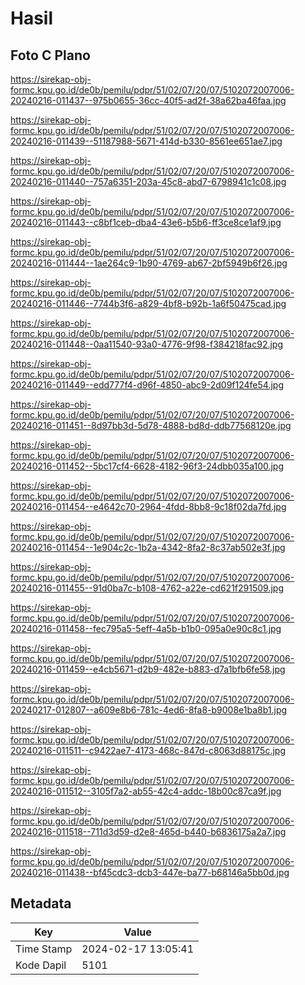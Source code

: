 # Hasil

## Foto C Plano

https://sirekap-obj-formc.kpu.go.id/de0b/pemilu/pdpr/51/02/07/20/07/5102072007006-20240216-011437--975b0655-36cc-40f5-ad2f-38a62ba46faa.jpg

https://sirekap-obj-formc.kpu.go.id/de0b/pemilu/pdpr/51/02/07/20/07/5102072007006-20240216-011439--51187988-5671-414d-b330-8561ee651ae7.jpg

https://sirekap-obj-formc.kpu.go.id/de0b/pemilu/pdpr/51/02/07/20/07/5102072007006-20240216-011440--757a6351-203a-45c8-abd7-6798941c1c08.jpg

https://sirekap-obj-formc.kpu.go.id/de0b/pemilu/pdpr/51/02/07/20/07/5102072007006-20240216-011443--c8bf1ceb-dba4-43e6-b5b6-ff3ce8ce1af9.jpg

https://sirekap-obj-formc.kpu.go.id/de0b/pemilu/pdpr/51/02/07/20/07/5102072007006-20240216-011444--1ae264c9-1b90-4769-ab67-2bf5949b6f26.jpg

https://sirekap-obj-formc.kpu.go.id/de0b/pemilu/pdpr/51/02/07/20/07/5102072007006-20240216-011446--7744b3f6-a829-4bf8-b92b-1a6f50475cad.jpg

https://sirekap-obj-formc.kpu.go.id/de0b/pemilu/pdpr/51/02/07/20/07/5102072007006-20240216-011448--0aa11540-93a0-4776-9f98-f384218fac92.jpg

https://sirekap-obj-formc.kpu.go.id/de0b/pemilu/pdpr/51/02/07/20/07/5102072007006-20240216-011449--edd777f4-d96f-4850-abc9-2d09f124fe54.jpg

https://sirekap-obj-formc.kpu.go.id/de0b/pemilu/pdpr/51/02/07/20/07/5102072007006-20240216-011451--8d97bb3d-5d78-4888-bd8d-ddb77568120e.jpg

https://sirekap-obj-formc.kpu.go.id/de0b/pemilu/pdpr/51/02/07/20/07/5102072007006-20240216-011452--5bc17cf4-6628-4182-96f3-24dbb035a100.jpg

https://sirekap-obj-formc.kpu.go.id/de0b/pemilu/pdpr/51/02/07/20/07/5102072007006-20240216-011454--e4642c70-2964-4fdd-8bb8-9c18f02da7fd.jpg

https://sirekap-obj-formc.kpu.go.id/de0b/pemilu/pdpr/51/02/07/20/07/5102072007006-20240216-011454--1e904c2c-1b2a-4342-8fa2-8c37ab502e3f.jpg

https://sirekap-obj-formc.kpu.go.id/de0b/pemilu/pdpr/51/02/07/20/07/5102072007006-20240216-011455--91d0ba7c-b108-4762-a22e-cd621f291509.jpg

https://sirekap-obj-formc.kpu.go.id/de0b/pemilu/pdpr/51/02/07/20/07/5102072007006-20240216-011458--fec795a5-5eff-4a5b-b1b0-095a0e90c8c1.jpg

https://sirekap-obj-formc.kpu.go.id/de0b/pemilu/pdpr/51/02/07/20/07/5102072007006-20240216-011459--e4cb5671-d2b9-482e-b883-d7a1bfb6fe58.jpg

https://sirekap-obj-formc.kpu.go.id/de0b/pemilu/pdpr/51/02/07/20/07/5102072007006-20240217-012807--a609e8b6-781c-4ed6-8fa8-b9008e1ba8b1.jpg

https://sirekap-obj-formc.kpu.go.id/de0b/pemilu/pdpr/51/02/07/20/07/5102072007006-20240216-011511--c9422ae7-4173-468c-847d-c8063d88175c.jpg

https://sirekap-obj-formc.kpu.go.id/de0b/pemilu/pdpr/51/02/07/20/07/5102072007006-20240216-011512--3105f7a2-ab55-42c4-addc-18b00c87ca9f.jpg

https://sirekap-obj-formc.kpu.go.id/de0b/pemilu/pdpr/51/02/07/20/07/5102072007006-20240216-011518--711d3d59-d2e8-465d-b440-b6836175a2a7.jpg

https://sirekap-obj-formc.kpu.go.id/de0b/pemilu/pdpr/51/02/07/20/07/5102072007006-20240216-011438--bf45cdc3-dcb3-447e-ba77-b68146a5bb0d.jpg


## Metadata

| Key        | Value               |
| ---------- | ------------------- |
| Time Stamp | 2024-02-17 13:05:41 |
| Kode Dapil | 5101                |



